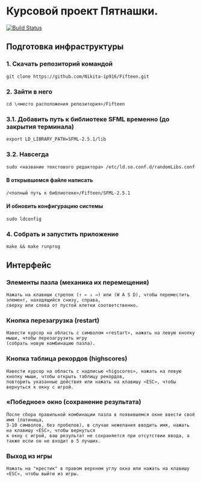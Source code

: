 # Курсовой проект Пятнашки.

[![Build Status](https://travis-ci.org/Nikita-ip916/Fifteen.svg?branch=master)](https://travis-ci.org/Nikita-ip916/Fifteen)

## Подготовка инфраструктуры
### 1. Скачать репозиторий командой
	git clone https://github.com/Nikita-ip916/Fifteen.git
### 2. Зайти в него 
	cd \<место расположения репозитория>/Fifteen
### 3.1. Добавить путь к библиотеке SFML временно (до закрытия терминала)
	export LD_LIBRARY_PATH=SFML-2.5.1/lib
### 3.2. Навсегда
	sudo <название текстового редактора> /etc/ld.so.conf.d/randomLibs.conf
#### В открывшемся файле написать
	/<полный путь к библиотеке>/Fifteen/SFML-2.5.1
#### И обновить конфигурацию системы 
	sudo ldconfig
### 4. Собрать и запустить приложение
	make && make runprog
## Интерфейс
### Элементы пазла (механика их перемещения)
	Нажать на клавиши стрелок (↑ ← ↓ →) или (W A S D), чтобы переместить элемент, находящийся снизу, справа,
	сверху или слева от пустой клетки соответственно.
### Кнопка перезагрузка (restart)
	Навести курсор на область с символом «restart», нажать на левую кнопку мыши, чтобы перезагрузить игру
	(собрать новую комбинацию пазла).
### Кнопка таблица рекордов (highscores)
	Навести курсор на область с надписью «higscores», нажать на левую кнопку мыши, чтобы открыть таблицу рекордов,
	повторить указанные действия или нажать на клавишу «ESC», чтобы вернуться к окну c игрой.
### «Победное» окно (сохранение результата)
	После сбора правильной комбинации пазла в появившемся окне ввести своё имя (латиница,
	3-10 символов, без пробелов), в случае нежелания вводить имя, нажать на клавишу «ESC», чтобы вернуться
	к окну с игрой, ваш результат не сохраняется при отсутствии ввода, а также если он не входит в 5 лучших.
### Выход из игры
	Нажать на "крестик" в правом верхнем углу окна или нажать на клавишу «ESC», чтобы выйти из игры.
